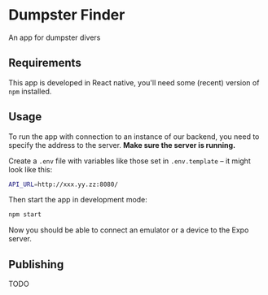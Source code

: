 # Dumpster Finder

An app for dumpster divers

## Requirements

This app is developed in React native, you'll need some (recent) version of `npm` installed.

## Usage

To run the app with connection to an instance of our backend,
you need to specify the address to the server.
**Make sure the server is running.**

Create a `.env` file with variables like those set in `.env.template` – it might look like this:

```sh
API_URL=http://xxx.yy.zz:8080/
```

Then start the app in development mode:

```sh
npm start
```

Now you should be able to connect an emulator or a device to the Expo server.

## Publishing

TODO
